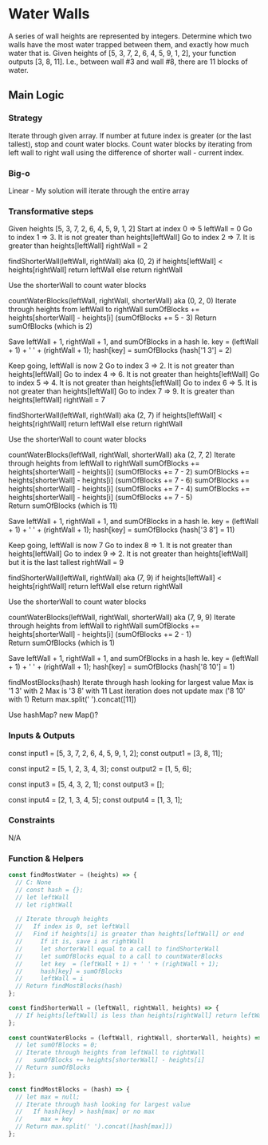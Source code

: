 # Water Walls
A series of wall heights are represented by integers. Determine which two walls have the most water trapped between them, and exactly how much water that is.
Given heights of [5, 3, 7, 2, 6, 4, 5, 9, 1, 2], your function outputs [3, 8, 11]. I.e., between wall #3 and wall #8, there are 11 blocks of water.

## Main Logic

### Strategy 
Iterate through given array. If number at future index is greater (or the last tallest), stop and count water blocks. Count water blocks by iterating from left wall to right wall using the difference of shorter wall - current index.

### Big-o
Linear - My solution will iterate through the entire array

### Transformative steps
Given heights [5, 3, 7, 2, 6, 4, 5, 9, 1, 2]
Start at index 0 => 5
leftWall = 0
Go to index 1 => 3. It is not greater than heights[leftWall]
Go to index 2 => 7. It is greater than heights[leftWall]
rightWall = 2

findShorterWall(leftWall, rightWall) aka (0, 2)
  if heights[leftWall] < heights[rightWall] return leftWall else return rightWall

Use the shorterWall to count water blocks

countWaterBlocks(leftWall, rightWall, shorterWall) aka (0, 2, 0)
  Iterate through heights from leftWall to rightWall
    sumOfBlocks += heights[shorterWall] - heights[i] (sumOfBlocks += 5 - 3)
  Return sumOfBlocks (which is 2)

Save leftWall + 1, rightWall + 1, and sumOfBlocks in a hash 
  Ie. key = (leftWall + 1) + ' ' + (rightWall + 1);
      hash[key] = sumOfBlocks (hash['1 3'] = 2)

Keep going, leftWall is now 2
Go to index 3 => 2. It is not greater than heights[leftWall]
Go to index 4 => 6. It is not greater than heights[leftWall]
Go to index 5 => 4. It is not greater than heights[leftWall]
Go to index 6 => 5. It is not greater than heights[leftWall]
Go to index 7 => 9. It is greater than heights[leftWall]
rightWall = 7

findShorterWall(leftWall, rightWall) aka (2, 7)
  if heights[leftWall] < heights[rightWall] return leftWall else return rightWall

Use the shorterWall to count water blocks

countWaterBlocks(leftWall, rightWall, shorterWall) aka (2, 7, 2)
  Iterate through heights from leftWall to rightWall
    sumOfBlocks += heights[shorterWall] - heights[i] (sumOfBlocks += 7 - 2)
    sumOfBlocks += heights[shorterWall] - heights[i] (sumOfBlocks += 7 - 6)
    sumOfBlocks += heights[shorterWall] - heights[i] (sumOfBlocks += 7 - 4)
    sumOfBlocks += heights[shorterWall] - heights[i] (sumOfBlocks += 7 - 5)    
  Return sumOfBlocks (which is 11)

Save leftWall + 1, rightWall + 1, and sumOfBlocks in a hash
  Ie. key = (leftWall + 1) + ' ' + (rightWall + 1);
      hash[key] = sumOfBlocks (hash['3 8'] = 11)

Keep going, leftWall is now 7
Go to index 8 => 1. It is not greater than heights[leftWall]
Go to index 9 => 2. It is not greater than heights[leftWall] but it is the last tallest
rightWall = 9

findShorterWall(leftWall, rightWall) aka (7, 9)
  if heights[leftWall] < heights[rightWall] return leftWall else return rightWall

Use the shorterWall to count water blocks

countWaterBlocks(leftWall, rightWall, shorterWall) aka (7, 9, 9)
  Iterate through heights from leftWall to rightWall
    sumOfBlocks += heights[shorterWall] - heights[i] (sumOfBlocks += 2 - 1)  
  Return sumOfBlocks (which is 1)

Save leftWall + 1, rightWall + 1, and sumOfBlocks in a hash
  Ie. key = (leftWall + 1) + ' ' + (rightWall + 1);
      hash[key] = sumOfBlocks (hash['8 10'] = 1)

findMostBlocks(hash)
  Iterate through hash looking for largest value
    Max is '1 3' with 2
    Max is '3 8' with 11
    Last iteration does not update max ('8 10' with 1)
  Return max.split(' ').concat([11])

Use hashMap? new Map()?

### Inputs & Outputs
const input1 = [5, 3, 7, 2, 6, 4, 5, 9, 1, 2];
const output1 = [3, 8, 11];

const input2 = [5, 1, 2, 3, 4, 3];
const output2 = [1, 5, 6];

const input3 = [5, 4, 3, 2, 1];
const output3 = [];

const input4 = [2, 1, 3, 4, 5];
const output4 = [1, 3, 1];

### Constraints
N/A

### Function & Helpers
``` javascript
const findMostWater = (heights) => {
  // C: None
  // const hash = {};
  // let leftWall
  // let rightWall

  // Iterate through heights
  //   If index is 0, set leftWall
  //   Find if heights[i] is greater than heights[leftWall] or end
  //     If it is, save i as rightWall
  //     let shorterWall equal to a call to findShorterWall
  //     let sumOfBlocks equal to a call to countWaterBlocks
  //     let key  = (leftWall + 1) + ' ' + (rightWall + 1);
  //     hash[key] = sumOfBlocks 
  //     leftWall = i
  // Return findMostBlocks(hash)
};

const findShorterWall = (leftWall, rightWall, heights) => {
  // If heights[leftWall] is less than heights[rightWall] return leftWall, otherwise rightWall
};
  
const countWaterBlocks = (leftWall, rightWall, shorterWall, heights) => {
  // let sumOfBlocks = 0;
  // Iterate through heights from leftWall to rightWall
  //   sumOfBlocks += heights[shorterWall] - heights[i]
  // Return sumOfBlocks
};

const findMostBlocks = (hash) => {
  // let max = null;
  // Iterate through hash looking for largest value
  //   If hash[key] > hash[max] or no max
  //     max = key
  // Return max.split(' ').concat([hash[max]]) 
};
```